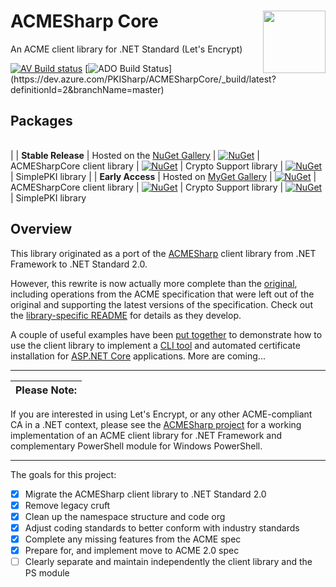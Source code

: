 # ACMESharp Core <img align="right" width="100" src="https://raw.githubusercontent.com/PKISharp/ACMESharpCore/master/docs/acmesharp-logo-color.png">

An ACME client library for .NET Standard (Let's Encrypt)

[![AV Build status](https://ci.appveyor.com/api/projects/status/bvf3hiyantc3m8tv?svg=true)](https://ci.appveyor.com/project/ebekker/acmesharpcore)
[![ADO Build Status](https://dev.azure.com/PKISharp/ACMESharpCore/_apis/build/status/ACMESharpCore-ASP.NET%20Core%20(.NET%20Framework)-CI?branchName=master)](https://dev.azure.com/PKISharp/ACMESharpCore/_build/latest?definitionId=2&branchName=master)

## Packages

| | |
|-|-|
|
| **Stable Release** | Hosted on the [NuGet Gallery](https://www.nuget.org/packages?q=Tags%3A%22acmesharp%22)
| [![NuGet](https://img.shields.io/nuget/v/ACMESharpCore.svg)](https://www.nuget.org/packages/ACMESharpCore)               | ACMESharpCore client library
| [![NuGet](https://img.shields.io/nuget/v/ACMESharpCore.Crypto.svg)](https://www.nuget.org/packages/ACMESharpCore.Crypto) | Crypto Support library
| [![NuGet](https://img.shields.io/nuget/v/PKISharp.SimplePKI.svg)](https://www.nuget.org/packages/PKISharp.SimplePKI)     | SimplePKI library
|
| **Early Access** | Hosted on [MyGet Gallery](https://www.myget.org/gallery/acmesharp)
| [![NuGet](https://img.shields.io/myget/acmesharp/vpre/ACMESharpCore.svg)](https://www.nuget.org/packages/ACMESharpCore)               | ACMESharpCore client library
| [![NuGet](https://img.shields.io/myget/acmesharp/vpre/ACMESharpCore.Crypto.svg)](https://www.nuget.org/packages/ACMESharpCore.Crypto) | Crypto Support library
| [![NuGet](https://img.shields.io/myget/acmesharp/vpre/PKISharp.SimplePKI.svg)](https://www.nuget.org/packages/PKISharp.SimplePKI)     | SimplePKI library

## Overview

This library originated as a port of the [ACMESharp](https://github.com/ebekker/ACMESharp) client library from .NET Framework to .NET Standard 2.0.

However, this rewrite is now actually more complete than the [original](https://github.com/ebekker/ACMESharp),
including operations from the ACME specification that were left out of the original and supporting the latest
versions of the specification.  Check out the [library-specific README](/src/ACMESharp) for details as they develop.

A couple of useful examples have been [put together](https://github.com/PKISharp/ACMESharpCore/tree/master/src/examples) to demonstrate how to use the client library to implement a [CLI tool](https://github.com/PKISharp/ACMESharpCore/tree/master/src/examples/ACMECLI) and automated certificate installation for [ASP.NET Core](https://github.com/PKISharp/ACMESharpCore/tree/master/src/examples/ACMEKestrel) applications.  More are coming...

----

 Please Note: |
--------------|
If you are interested in using Let's Encrypt, or any other ACME-compliant CA in a .NET context, please see the [ACMESharp project](https://github.com/ebekker/ACMESharp) for a working implementation of an ACME client library for .NET Framework and complementary PowerShell module for Windows PowerShell.

----

The goals for this project:

* [x] Migrate the ACMESharp client library to .NET Standard 2.0
* [x] Remove legacy cruft
* [x] Clean up the namespace structure and code org
* [x] Adjust coding standards to better conform with industry standards
* [x] Complete any missing features from the ACME spec
* [x] Prepare for, and implement move to ACME 2.0 spec
* [ ] Clearly separate and maintain independently the client library and the PS module

